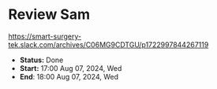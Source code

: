 # Review Sam
https://smart-surgery-tek.slack.com/archives/C06MG9CDTGU/p1722997844267119
- **Status:** Done
- **Start:** 17:00 Aug 07, 2024, Wed
- **End**: 18:00 Aug 07, 2024, Wed